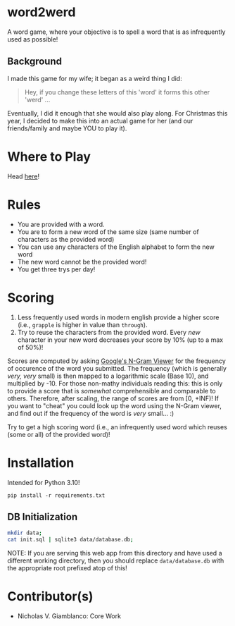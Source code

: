 # word2werd

A word game, where your objective is to spell a word that is as infrequently used as possible!

## Background
I made this game for my wife; it began as a weird thing I did:

> Hey, if you change these letters of this 'word' it forms this other 'werd' ...

Eventually, I did it enough that she would also play along. For Christmas this year, I decided
to make this into an actual game for her (and our friends/family and maybe YOU to play it).

# Where to Play

Head [here](https://ngiambla.pythonanywhere.com)!

# Rules
* You are provided with a word.
* You are to form a new word of the same size (same number of characters as the provided word)
* You can use any characters of the English alphabet to form the new word
* The new word cannot be the provided word!
* You get three trys per day!

# Scoring
1. Less frequently used words in modern english provide a higher score (i.e., `grapple` is higher in value than `through`).
2. Try to reuse the characters from the provided word. Every _new_ character in your new word decreases your score by 10% (up to a max of 50%)!

Scores are computed by asking [Google's N-Gram Viewer](https://books.google.com/ngrams/) for the frequency of occurence of the word
you submitted. The frequency (which is generally _very, very_ small) is then mapped to a logarithmic scale (Base 10), and multiplied by -10.
For those non-mathy individuals reading this: this is only to provide a score that is _somewhat_ comprehensible and comparable to others.
Therefore, after scaling, the range of scores are from [0, +INF)! If you want to "cheat" you could look up the word using the N-Gram viewer, and find
out if the frequency of the word is _very_ small... :)

Try to get a high scoring word (i.e., an infrequently used word which reuses (some or all) of the provided word)!

# Installation

Intended for Python 3.10!

```
pip install -r requirements.txt
```

## DB Initialization

```bash
mkdir data;
cat init.sql | sqlite3 data/database.db;
```

NOTE: If you are serving this web app from this directory and have used a different working directory,
then you should replace `data/database.db` with the appropriate root prefixed atop of this!

# Contributor(s)

* Nicholas V. Giamblanco: Core Work
